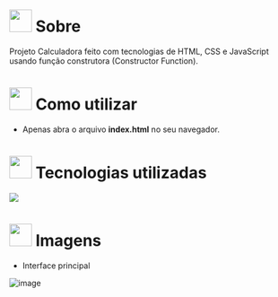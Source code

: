 # <img height="40" src="https://user-images.githubusercontent.com/84249945/219458363-0df46081-95bd-4878-a828-541457541cbd.png"/> Sobre
Projeto Calculadora feito com tecnologias de HTML, CSS e JavaScript usando função construtora (Constructor Function).

# <img height="40" src="https://user-images.githubusercontent.com/84249945/219471082-bba3510e-ee6d-4a6e-bf78-d7afc692043e.png"/> Como utilizar
* Apenas abra o arquivo <b>index.html</b> no seu navegador.

# <img height="40" src="https://user-images.githubusercontent.com/84249945/219471565-77dd520e-41ee-41f8-8fb9-0e259535a867.png"/> Tecnologias utilizadas

<p>
  <a href="https://skillicons.dev">
    <img src="https://skillicons.dev/icons?i=html,css,js" />
  </a>
</p>

# <img height="40" src="https://user-images.githubusercontent.com/84249945/219472556-367952b0-d430-495e-87b9-3f4611bdab21.png" /> Imagens
* Interface principal

![image](https://github.com/RafaelBig-BSI/calculadora-js/assets/84249945/767c0f6d-89c8-4da7-8cc8-2ebcb0084e65)

